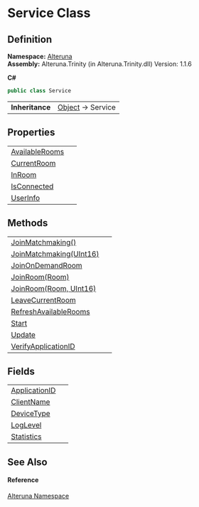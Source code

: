 # Service Class




## Definition
**Namespace:** <a href="N_Alteruna">Alteruna</a>  
**Assembly:** Alteruna.Trinity (in Alteruna.Trinity.dll) Version: 1.1.6

**C#**
``` C#
public class Service
```

<table><tr><td><strong>Inheritance</strong></td><td><a href="https://learn.microsoft.com/dotnet/api/system.object" target="_blank" rel="noopener noreferrer">Object</a>  →  Service</td></tr>
</table>



## Properties
<table>
<tr>
<td><a href="P_Alteruna_Service_AvailableRooms">AvailableRooms</a></td>
<td> </td></tr>
<tr>
<td><a href="P_Alteruna_Service_CurrentRoom">CurrentRoom</a></td>
<td> </td></tr>
<tr>
<td><a href="P_Alteruna_Service_InRoom">InRoom</a></td>
<td> </td></tr>
<tr>
<td><a href="P_Alteruna_Service_IsConnected">IsConnected</a></td>
<td> </td></tr>
<tr>
<td><a href="P_Alteruna_Service_UserInfo">UserInfo</a></td>
<td> </td></tr>
</table>

## Methods
<table>
<tr>
<td><a href="M_Alteruna_Service_JoinMatchmaking">JoinMatchmaking()</a></td>
<td> </td></tr>
<tr>
<td><a href="M_Alteruna_Service_JoinMatchmaking_1">JoinMatchmaking(UInt16)</a></td>
<td> </td></tr>
<tr>
<td><a href="M_Alteruna_Service_JoinOnDemandRoom">JoinOnDemandRoom</a></td>
<td> </td></tr>
<tr>
<td><a href="M_Alteruna_Service_JoinRoom">JoinRoom(Room)</a></td>
<td> </td></tr>
<tr>
<td><a href="M_Alteruna_Service_JoinRoom_1">JoinRoom(Room, UInt16)</a></td>
<td> </td></tr>
<tr>
<td><a href="M_Alteruna_Service_LeaveCurrentRoom">LeaveCurrentRoom</a></td>
<td> </td></tr>
<tr>
<td><a href="M_Alteruna_Service_RefreshAvailableRooms">RefreshAvailableRooms</a></td>
<td> </td></tr>
<tr>
<td><a href="M_Alteruna_Service_Start">Start</a></td>
<td> </td></tr>
<tr>
<td><a href="M_Alteruna_Service_Update">Update</a></td>
<td> </td></tr>
<tr>
<td><a href="M_Alteruna_Service_VerifyApplicationID">VerifyApplicationID</a></td>
<td> </td></tr>
</table>

## Fields
<table>
<tr>
<td><a href="F_Alteruna_Service_ApplicationID">ApplicationID</a></td>
<td> </td></tr>
<tr>
<td><a href="F_Alteruna_Service_ClientName">ClientName</a></td>
<td> </td></tr>
<tr>
<td><a href="F_Alteruna_Service_DeviceType">DeviceType</a></td>
<td> </td></tr>
<tr>
<td><a href="F_Alteruna_Service_LogLevel">LogLevel</a></td>
<td> </td></tr>
<tr>
<td><a href="F_Alteruna_Service_Statistics">Statistics</a></td>
<td> </td></tr>
</table>

## See Also


#### Reference
<a href="N_Alteruna">Alteruna Namespace</a>  
